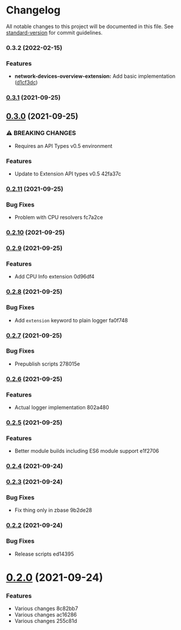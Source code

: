 # Changelog

All notable changes to this project will be documented in this file. See [standard-version](https://github.com/conventional-changelog/standard-version) for commit guidelines.

### 0.3.2 (2022-02-15)


### Features

* **network-devices-overview-extension:** Add basic implementation ([d1cf3dc](https://github.com/server-state/extensions/commit/d1cf3dc5df14f07d48b4f4973df8f30c110957bd))

### [0.3.1](///compare/v0.3.0...v0.3.1) (2021-09-25)

## [0.3.0](///compare/v0.2.11...v0.3.0) (2021-09-25)


### ⚠ BREAKING CHANGES

* Requires an API Types v0.5 environment

### Features

* Update to Extension API types v0.5 42fa37c

### [0.2.11](///compare/v0.2.10...v0.2.11) (2021-09-25)


### Bug Fixes

* Problem with CPU resolvers fc7a2ce

### [0.2.10](///compare/v0.2.9...v0.2.10) (2021-09-25)

### [0.2.9](///compare/v0.2.8...v0.2.9) (2021-09-25)


### Features

* Add CPU Info extension 0d96df4

### [0.2.8](///compare/v0.2.7...v0.2.8) (2021-09-25)


### Bug Fixes

* Add `extension` keyword to plain logger fa0f748

### [0.2.7](///compare/v0.2.6...v0.2.7) (2021-09-25)


### Bug Fixes

* Prepublish scripts 278015e

### [0.2.6](///compare/v0.2.5...v0.2.6) (2021-09-25)


### Features

* Actual logger implementation 802a480

### [0.2.5](///compare/v0.2.4...v0.2.5) (2021-09-25)


### Features

* Better module builds including ES6 module support e1f2706

### [0.2.4](///compare/v0.2.3...v0.2.4) (2021-09-24)

### [0.2.3](///compare/v0.2.2...v0.2.3) (2021-09-24)


### Bug Fixes

* Fix thing only in zbase 9b2de28

### [0.2.2](///compare/v0.2.1...v0.2.2) (2021-09-24)


### Bug Fixes

* Release scripts ed14395

# [0.2.0](/compare/v0.1.4...v0.2.0) (2021-09-24)


### Features

* Various changes 8c82bb7
* Various changes ac16286
* Various changes 255c81d
